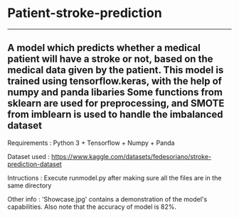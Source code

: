# Patient-stroke-prediction

-------------------------------------------------------------------------------------------------------------------------------------------------------------------
A model which predicts whether a medical patient will have a stroke or not, based on the medical data given by the patient.
This model is trained using tensorflow.keras, with the help of numpy and panda libaries
Some functions from sklearn are used for preprocessing, and SMOTE from imblearn is used to handle the  imbalanced dataset
--------------------------------------------------------------------------------------------------------------------------------------------------------------------

Requirements : Python 3 + Tensorflow + Numpy + Panda

Dataset used : https://www.kaggle.com/datasets/fedesoriano/stroke-prediction-dataset

Intructions :  Execute runmodel.py after making sure all the files are in the same directory

Other info : 'Showcase.jpg' contains a demonstration of the model's capabilities. Also note that the accuracy of model is 82%.
